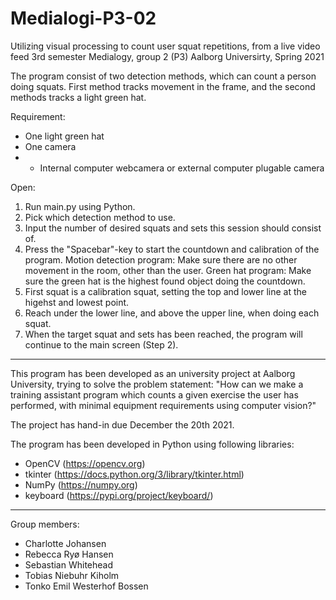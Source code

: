 # Medialogi-P3-02
Utilizing visual processing to count user squat repetitions, from a live video feed
3rd semester Medialogy, group 2 (P3)
Aalborg Universirty, Spring 2021

The program consist of two detection methods, which can count a person doing squats.
First method tracks movement in the frame, and the second methods tracks a light green hat.

Requirement:
- One light green hat
- One camera
- - Internal computer webcamera or external computer plugable camera

Open:
1. Run main.py using Python.
2. Pick which detection method to use.
3. Input the number of desired squats and sets this session should consist of.
4. Press the "Spacebar"-key to start the countdown and calibration of the program.
Motion detection program: Make sure there are no other movement in the room, other than the user.
Green hat program: Make sure the green hat is the highest found object doing the countdown.
6. First squat is a calibration squat, setting the top and lower line at the higehst and lowest point.
7. Reach under the lower line, and above the upper line, when doing each squat.
8. When the target squat and sets has been reached, the program will continue to the main screen (Step 2).

- - - - - - - - - - - - - - - - - - - - - - - - - - - - - - - - - - - - - - - - - - - - - - - - - - - - - - - - 

This program has been developed as an university project at Aalborg University, trying to solve the problem statement:
"How can we make a training assistant program which counts a given exercise the user has performed, with minimal equipment requirements using computer vision?"

The project has hand-in due December the 20th 2021.

The program has been developed in Python using following libraries:
- OpenCV (https://opencv.org)
- tkinter (https://docs.python.org/3/library/tkinter.html)
- NumPy (https://numpy.org)
- keyboard (https://pypi.org/project/keyboard/)


- - - - - - - - - - - - - - - - - - - - - - - - - - - - - - - - - - - - - - - - - - - - - - - - - - - - - - - - 

Group members:
- Charlotte Johansen
- Rebecca Ryø Hansen
- Sebastian Whitehead
- Tobias Niebuhr Kiholm
- Tonko Emil Westerhof Bossen
